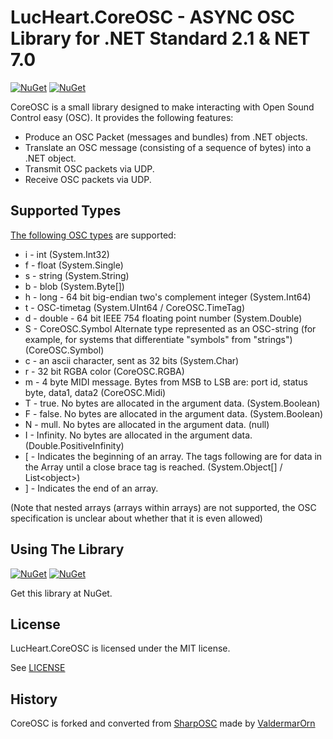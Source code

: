 # LucHeart.CoreOSC - ASYNC OSC Library for .NET Standard 2.1 & NET 7.0
[![NuGet](https://img.shields.io/nuget/v/LucHeart.CoreOSC?style=for-the-badge&color=6451f1)](https://www.nuget.org/packages/LucHeart.CoreOSC/)
[![NuGet](https://img.shields.io/nuget/dt/LucHeart.CoreOSC?style=for-the-badge&color=6451f1)](https://www.nuget.org/packages/LucHeart.CoreOSC/)


CoreOSC is a small library designed to make interacting with Open Sound Control easy (OSC). It provides the following features:

+ Produce an OSC Packet (messages and bundles) from .NET objects.
+ Translate an OSC message (consisting of a sequence of bytes) into a .NET object.
+ Transmit OSC packets via UDP.
+ Receive OSC packets via UDP.


## Supported Types

[The following OSC types](http://opensoundcontrol.org/spec-1_0) are supported:

* i	- int (System.Int32)
* f	- float (System.Single)
* s	- string (System.String)
* b	- blob (System.Byte[])
* h	- long - 64 bit big-endian two's complement integer (System.Int64)
* t	- OSC-timetag (System.UInt64 / CoreOSC.TimeTag)
* d	- double - 64 bit IEEE 754 floating point number (System.Double)
* S	- CoreOSC.Symbol Alternate type represented as an OSC-string (for example, for systems that differentiate "symbols" from "strings") (CoreOSC.Symbol)
* c	- an ascii character, sent as 32 bits (System.Char)
* r	- 32 bit RGBA color (CoreOSC.RGBA)
* m	- 4 byte MIDI message. Bytes from MSB to LSB are: port id, status byte, data1, data2 (CoreOSC.Midi)
* T	- true. No bytes are allocated in the argument data. (System.Boolean)
* F	- false. No bytes are allocated in the argument data. (System.Boolean)
* N	- mull. No bytes are allocated in the argument data. (null)
* I	- Infinity. No bytes are allocated in the argument data. (Double.PositiveInfinity)
* [	- Indicates the beginning of an array. The tags following are for data in the Array until a close brace tag is reached. (System.Object[] / List\<object\>)
* ]	- Indicates the end of an array.

(Note that nested arrays (arrays within arrays) are not supported, the OSC specification is unclear about whether that it is even allowed)

## Using The Library

[![NuGet](https://img.shields.io/nuget/v/LucHeart.CoreOSC?style=for-the-badge&color=6451f1)](https://www.nuget.org/packages/LucHeart.CoreOSC/)
[![NuGet](https://img.shields.io/nuget/dt/LucHeart.CoreOSC?style=for-the-badge&color=6451f1)](https://www.nuget.org/packages/LucHeart.CoreOSC/)

Get this library at NuGet.

## License

LucHeart.CoreOSC is licensed under the MIT license.

See [LICENSE](https://github.com/LucHeart/CoreOSC-UTF8-ASYNC/blob/master/LICENSE)

## History

CoreOSC is forked and converted from [SharpOSC](https://github.com/ValdemarOrn/SharpOSC) made by [ValdermarOrn](https://github.com/ValdemarOrn)